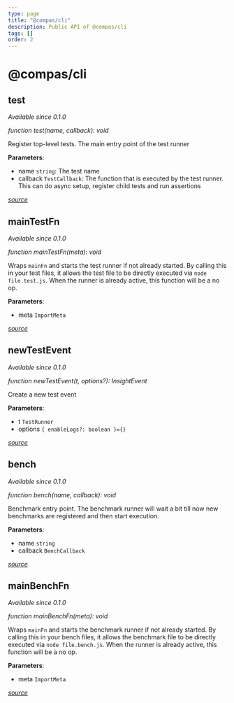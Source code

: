 ```yaml
---
type: page
title: "@compas/cli"
description: Public API of @compas/cli
tags: []
order: 2
---
```


# @compas/cli

## test

_Available since 0.1.0_

_function test(name, callback): void_

Register top-level tests. The main entry point of the test runner

**Parameters**:

- name `string`: The test name
- callback `TestCallback`: The function that is executed by the test runner.
  This can do async setup, register child tests and run assertions

_[source](https://github.com/compasjs/compas/blob/main/packages/cli/src/testing/runner.js#L117)_

## mainTestFn

_Available since 0.1.0_

_function mainTestFn(meta): void_

Wraps `mainFn` and starts the test runner if not already started. By calling
this in your test files, it allows the test file to be directly executed via
`node file.test.js`. When the runner is already active, this function will be a
no op.

**Parameters**:

- meta `ImportMeta`

_[source](https://github.com/compasjs/compas/blob/main/packages/cli/src/testing/utils.js#L25)_

## newTestEvent

_Available since 0.1.0_

_function newTestEvent(t, options?): InsightEvent_

Create a new test event

**Parameters**:

- t `TestRunner`
- options `{ enableLogs?: boolean }={}`

_[source](https://github.com/compasjs/compas/blob/main/packages/cli/src/testing/events.js#L10)_

## bench

_Available since 0.1.0_

_function bench(name, callback): void_

Benchmark entry point. The benchmark runner will wait a bit till now new
benchmarks are registered and then start execution.

**Parameters**:

- name `string`
- callback `BenchCallback`

_[source](https://github.com/compasjs/compas/blob/main/packages/cli/src/benchmarking/runner.js#L44)_

## mainBenchFn

_Available since 0.1.0_

_function mainBenchFn(meta): void_

Wraps `mainFn` and starts the benchmark runner if not already started. By
calling this in your bench files, it allows the benchmark file to be directly
executed via `node file.bench.js`. When the runner is already active, this
function will be a no op.

**Parameters**:

- meta `ImportMeta`

_[source](https://github.com/compasjs/compas/blob/main/packages/cli/src/benchmarking/utils.js#L22)_
